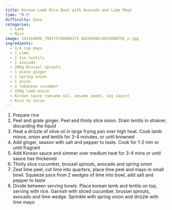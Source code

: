 ```yaml
---
title: Korean Lamb Rice Bowl with Avocado and Lime Mayo
time: "0.5"
difficulty: Easy
categories:
  - Lamb
  - Main
image: 193164098_798175700886175_8829910614933098792_n.jpg
ingredients:
  - 1/4 cup mayo
  - 1 Lime
  - 1 tin lentils
  - 1 avocado
  - 200g Brussel sprouts
  - 1 piece ginger
  - 1 spring onion
  - 1 onion
  - 1 lebanese cucumber
  - 250g lamb mince
  - Korean sauce (sesame oil, sesame seeds, soy sauce)
  - Rice to serve
---
```

1. Prepare rice
2. Peel and grate ginger. Peel and thinly slice onion. Drain lentils in strainer, discarding the liquid
3. Heat a drizzle of olive oil in large frying pan over high heat. Cook lamb mince, onion and lentils for 3-4 minutes, or until browned
4. Add ginger, season with salt and pepper to taste. Cook for 1-2 min or until fragrant
5. Add Korean sauce and simmer over medium heat for 3-4 mins or until sauce has thickened
6. Thinly slice cucumber, brussel sprouts, avocado and spring onion
7. Zest lime peel, cut lime into quarters, place lime peel and mayo in small bowl. Squeeze juice from 2 wedges of lime into bowl, add salt and pepper to taste
8. Divide between serving bowls. Place korean lamb and lentils on top, serving with rice. Garnish with sliced cucumber, brussel sprouts, avocado and lime wedge. Sprinkle with spring onion and drizzle with lime mayo